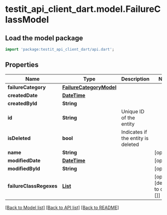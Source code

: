 # testit_api_client_dart.model.FailureClassModel

## Load the model package
```dart
import 'package:testit_api_client_dart/api.dart';
```

## Properties
Name | Type | Description | Notes
------------ | ------------- | ------------- | -------------
**failureCategory** | [**FailureCategoryModel**](FailureCategoryModel.md) |  | 
**createdDate** | [**DateTime**](DateTime.md) |  | 
**createdById** | **String** |  | 
**id** | **String** | Unique ID of the entity | 
**isDeleted** | **bool** | Indicates if the entity is deleted | 
**name** | **String** |  | [optional] 
**modifiedDate** | [**DateTime**](DateTime.md) |  | [optional] 
**modifiedById** | **String** |  | [optional] 
**failureClassRegexes** | [**List<FailureClassRegexModel>**](FailureClassRegexModel.md) |  | [optional] [default to const []]

[[Back to Model list]](../README.md#documentation-for-models) [[Back to API list]](../README.md#documentation-for-api-endpoints) [[Back to README]](../README.md)


